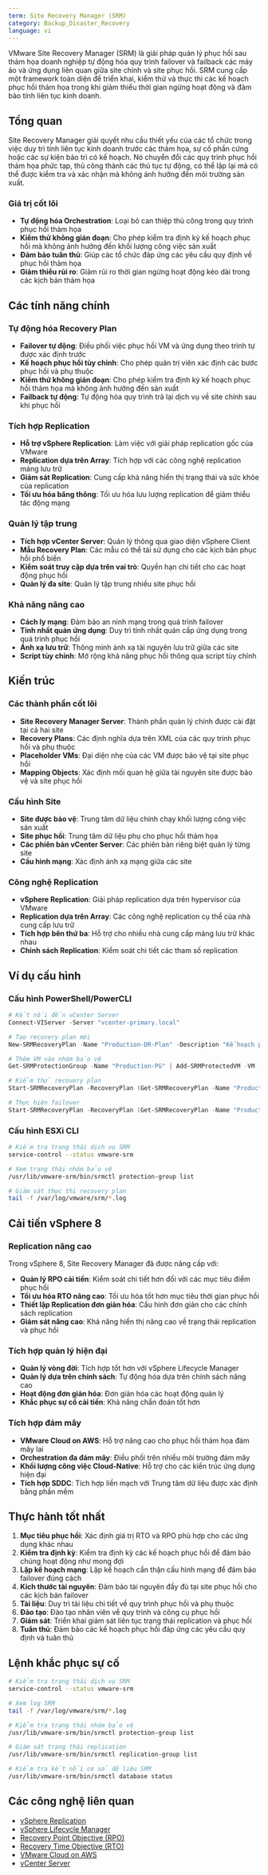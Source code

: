 ```yaml
---
term: Site Recovery Manager (SRM)
category: Backup_Disaster_Recovery
language: vi
---
```


VMware Site Recovery Manager (SRM) là giải pháp quản lý phục hồi sau thảm họa doanh nghiệp tự động hóa quy trình failover và failback các máy ảo và ứng dụng liên quan giữa site chính và site phục hồi. SRM cung cấp một framework toàn diện để triển khai, kiểm thử và thực thi các kế hoạch phục hồi thảm họa trong khi giảm thiểu thời gian ngừng hoạt động và đảm bảo tính liên tục kinh doanh.

## Tổng quan

Site Recovery Manager giải quyết nhu cầu thiết yếu của các tổ chức trong việc duy trì tính liên tục kinh doanh trước các thảm họa, sự cố phần cứng hoặc các sự kiện bảo trì có kế hoạch. Nó chuyển đổi các quy trình phục hồi thảm họa phức tạp, thủ công thành các thủ tục tự động, có thể lặp lại mà có thể được kiểm tra và xác nhận mà không ảnh hưởng đến môi trường sản xuất.

### Giá trị cốt lõi

- **Tự động hóa Orchestration**: Loại bỏ can thiệp thủ công trong quy trình phục hồi thảm họa
- **Kiểm thử không gián đoạn**: Cho phép kiểm tra định kỳ kế hoạch phục hồi mà không ảnh hưởng đến khối lượng công việc sản xuất
- **Đảm bảo tuân thủ**: Giúp các tổ chức đáp ứng các yêu cầu quy định về phục hồi thảm họa
- **Giảm thiểu rủi ro**: Giảm rủi ro thời gian ngừng hoạt động kéo dài trong các kịch bản thảm họa

## Các tính năng chính

### Tự động hóa Recovery Plan
- **Failover tự động**: Điều phối việc phục hồi VM và ứng dụng theo trình tự được xác định trước
- **Kế hoạch phục hồi tùy chỉnh**: Cho phép quản trị viên xác định các bước phục hồi và phụ thuộc
- **Kiểm thử không gián đoạn**: Cho phép kiểm tra định kỳ kế hoạch phục hồi thảm họa mà không ảnh hưởng đến sản xuất
- **Failback tự động**: Tự động hóa quy trình trả lại dịch vụ về site chính sau khi phục hồi

### Tích hợp Replication
- **Hỗ trợ vSphere Replication**: Làm việc với giải pháp replication gốc của VMware
- **Replication dựa trên Array**: Tích hợp với các công nghệ replication mảng lưu trữ
- **Giám sát Replication**: Cung cấp khả năng hiển thị trạng thái và sức khỏe của replication
- **Tối ưu hóa băng thông**: Tối ưu hóa lưu lượng replication để giảm thiểu tác động mạng

### Quản lý tập trung
- **Tích hợp vCenter Server**: Quản lý thông qua giao diện vSphere Client
- **Mẫu Recovery Plan**: Các mẫu có thể tái sử dụng cho các kịch bản phục hồi phổ biến
- **Kiểm soát truy cập dựa trên vai trò**: Quyền hạn chi tiết cho các hoạt động phục hồi
- **Quản lý đa site**: Quản lý tập trung nhiều site phục hồi

### Khả năng nâng cao
- **Cách ly mạng**: Đảm bảo an ninh mạng trong quá trình failover
- **Tính nhất quán ứng dụng**: Duy trì tính nhất quán cấp ứng dụng trong quá trình phục hồi
- **Ánh xạ lưu trữ**: Thông minh ánh xạ tài nguyên lưu trữ giữa các site
- **Script tùy chỉnh**: Mở rộng khả năng phục hồi thông qua script tùy chỉnh

## Kiến trúc

### Các thành phần cốt lõi
- **Site Recovery Manager Server**: Thành phần quản lý chính được cài đặt tại cả hai site
- **Recovery Plans**: Các định nghĩa dựa trên XML của các quy trình phục hồi và phụ thuộc
- **Placeholder VMs**: Đại diện nhẹ của các VM được bảo vệ tại site phục hồi
- **Mapping Objects**: Xác định mối quan hệ giữa tài nguyên site được bảo vệ và site phục hồi

### Cấu hình Site
- **Site được bảo vệ**: Trung tâm dữ liệu chính chạy khối lượng công việc sản xuất
- **Site phục hồi**: Trung tâm dữ liệu phụ cho phục hồi thảm họa
- **Các phiên bản vCenter Server**: Các phiên bản riêng biệt quản lý từng site
- **Cấu hình mạng**: Xác định ánh xạ mạng giữa các site

### Công nghệ Replication
- **vSphere Replication**: Giải pháp replication dựa trên hypervisor của VMware
- **Replication dựa trên Array**: Các công nghệ replication cụ thể của nhà cung cấp lưu trữ
- **Tích hợp bên thứ ba**: Hỗ trợ cho nhiều nhà cung cấp mảng lưu trữ khác nhau
- **Chính sách Replication**: Kiểm soát chi tiết các tham số replication

## Ví dụ cấu hình

### Cấu hình PowerShell/PowerCLI
```powershell
# Kết nối đến vCenter Server
Connect-VIServer -Server "vcenter-primary.local"

# Tạo recovery plan mới
New-SRMRecoveryPlan -Name "Production-DR-Plan" -Description "Kế hoạch phục hồi sản xuất chính"

# Thêm VM vào nhóm bảo vệ
Get-SRMProtectionGroup -Name "Production-PG" | Add-SRMProtectedVM -VM (Get-VM -Name "WebServer01", "AppServer01", "DBServer01")

# Kiểm thử recovery plan
Start-SRMRecoveryPlan -RecoveryPlan (Get-SRMRecoveryPlan -Name "Production-DR-Plan") -ValidateOnly

# Thực hiện failover
Start-SRMRecoveryPlan -RecoveryPlan (Get-SRMRecoveryPlan -Name "Production-DR-Plan")
```

### Cấu hình ESXi CLI
```bash
# Kiểm tra trạng thái dịch vụ SRM
service-control --status vmware-srm

# Xem trạng thái nhóm bảo vệ
/usr/lib/vmware-srm/bin/srmctl protection-group list

# Giám sát thực thi recovery plan
tail -f /var/log/vmware/srm/*.log
```

## Cải tiến vSphere 8

### Replication nâng cao
Trong vSphere 8, Site Recovery Manager đã được nâng cấp với:
- **Quản lý RPO cải tiến**: Kiểm soát chi tiết hơn đối với các mục tiêu điểm phục hồi
- **Tối ưu hóa RTO nâng cao**: Tối ưu hóa tốt hơn mục tiêu thời gian phục hồi
- **Thiết lập Replication đơn giản hóa**: Cấu hình đơn giản cho các chính sách replication
- **Giám sát nâng cao**: Khả năng hiển thị nâng cao về trạng thái replication và phục hồi

### Tích hợp quản lý hiện đại
- **Quản lý vòng đời**: Tích hợp tốt hơn với vSphere Lifecycle Manager
- **Quản lý dựa trên chính sách**: Tự động hóa dựa trên chính sách nâng cao
- **Hoạt động đơn giản hóa**: Đơn giản hóa các hoạt động quản lý
- **Khắc phục sự cố cải tiến**: Khả năng chẩn đoán tốt hơn

### Tích hợp đám mây
- **VMware Cloud on AWS**: Hỗ trợ nâng cao cho phục hồi thảm họa đám mây lai
- **Orchestration đa đám mây**: Điều phối trên nhiều môi trường đám mây
- **Khối lượng công việc Cloud-Native**: Hỗ trợ cho các kiến trúc ứng dụng hiện đại
- **Tích hợp SDDC**: Tích hợp liền mạch với Trung tâm dữ liệu được xác định bằng phần mềm

## Thực hành tốt nhất

1. **Mục tiêu phục hồi**: Xác định giá trị RTO và RPO phù hợp cho các ứng dụng khác nhau
2. **Kiểm tra định kỳ**: Kiểm tra định kỳ các kế hoạch phục hồi để đảm bảo chúng hoạt động như mong đợi
3. **Lập kế hoạch mạng**: Lập kế hoạch cẩn thận cấu hình mạng để đảm bảo failover đúng cách
4. **Kích thước tài nguyên**: Đảm bảo tài nguyên đầy đủ tại site phục hồi cho các kịch bản failover
5. **Tài liệu**: Duy trì tài liệu chi tiết về quy trình phục hồi và phụ thuộc
6. **Đào tạo**: Đào tạo nhân viên về quy trình và công cụ phục hồi
7. **Giám sát**: Triển khai giám sát liên tục trạng thái replication và phục hồi
8. **Tuân thủ**: Đảm bảo các kế hoạch phục hồi đáp ứng các yêu cầu quy định và tuân thủ

## Lệnh khắc phục sự cố

```bash
# Kiểm tra trạng thái dịch vụ SRM
service-control --status vmware-srm

# Xem log SRM
tail -f /var/log/vmware/srm/*.log

# Kiểm tra trạng thái nhóm bảo vệ
/usr/lib/vmware-srm/bin/srmctl protection-group list

# Giám sát trạng thái replication
/usr/lib/vmware-srm/bin/srmctl replication-group list

# Kiểm tra kết nối cơ sở dữ liệu SRM
/usr/lib/vmware-srm/bin/srmctl database status
```

## Các công nghệ liên quan

- [vSphere Replication](/glossary/term/vsphere-replication.md)
- [vSphere Lifecycle Manager](/glossary/term/vsphere-lifecycle-manager.md)
- [Recovery Point Objective (RPO)](/glossary/term/recovery-point-objective.md)
- [Recovery Time Objective (RTO)](/glossary/term/recovery-time-objective.md)
- [VMware Cloud on AWS](/glossary/term/vmware-cloud-on-aws.md)
- [vCenter Server](/glossary/term/vcenter.md)